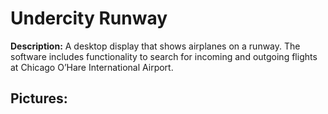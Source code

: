 # Undercity Runway

**Description:** A desktop display that shows airplanes on a runway. The software includes functionality to search for incoming and outgoing flights at Chicago O’Hare International Airport.

## Pictures:

